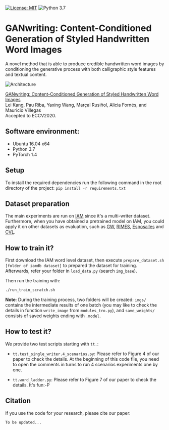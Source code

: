 [![License: MIT](https://img.shields.io/badge/License-MIT-yellow.svg)](LICENSE.md)
![Python 3.7](https://img.shields.io/badge/python-3.7-green.svg)

# GANwriting: Content-Conditioned Generation of Styled Handwritten Word Images

A novel method that is able to produce credible handwritten word images by conditioning the generative process with both calligraphic style features and textual content.

![Architecture](https://user-images.githubusercontent.com/9562709/86518741-02a27700-be34-11ea-9f5b-807d6c0ee68f.png)

[GANwriting: Content-Conditioned Generation of Styled Handwritten Word Images](https://arxiv.org/abs/2003.02567)<br>
Lei Kang, Pau Riba, Yaxing Wang, Marçal Rusiñol, Alicia Fornés,  and Mauricio Villegas<br>
Accepted to ECCV2020.

## Software environment:

- Ubuntu 16.04 x64
- Python 3.7
- PyTorch 1.4

## Setup

 To install the required dependencies run the following command in the root directory of the project:
 `pip install -r requirements.txt`

## Dataset preparation

The main experiments are run on [IAM](http://www.fki.inf.unibe.ch/databases/iam-handwriting-database) since it's a multi-writer dataset. Furthermore, when you have obtained a pretrained model on IAM, you could apply it on other datasets as evaluation, such as [GW](http://www.fki.inf.unibe.ch/databases/iam-historical-document-database/washington-database),  [RIMES](http://www.a2ialab.com/doku.php?id=rimes_database:start), [Esposalles](http://dag.cvc.uab.es/the-esposalles-database/) and
[CVL](https://cvl.tuwien.ac.at/research/cvl-databases/an-off-line-database-for-writer-retrieval-writer-identification-and-word-spotting/). 

## How to train it?

First download the IAM word level dataset, then execute `prepare_dataset.sh [folder of iamdb dataset]` to prepared the dataset for training.  
Afterwards, refer your folder in `load_data.py` (search `img_base`). 

Then run the training with:

```bash
./run_train_scratch.sh
```

**Note**: During the training process, two folders will be created: 
`imgs/` contains the intermediate results of one batch (you may like to check the details in function `write_image` from `modules_tro.py`), and `save_weights/` consists of saved weights ending with `.model`.


## How to test it?

We provide two test scripts starting with `tt.`:

* `tt.test_single_writer.4_scenarios.py`: Please refer to Figure 4 of our paper to check the details. At the beginning of this code file, you need to open the comments in turns to run 4 scenarios experiments one by one.

* `tt.word_ladder.py`: Please refer to Figure 7 of our paper to check the details. It's fun:-P


## Citation

If you use the code for your research, please cite our paper:

```
To be updated...
```
